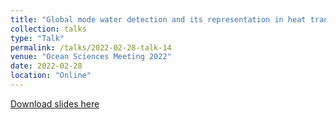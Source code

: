 ```yaml
---
title: "Global mode water detection and its representation in heat transport"
collection: talks
type: "Talk"
permalink: /talks/2022-02-28-talk-14
venue: "Ocean Sciences Meeting 2022"
date: 2022-02-28
location: "Online"
---
```


[Download slides here](http://yanxu-chen.github.io/files/Oral_ENS_4.pdf)

